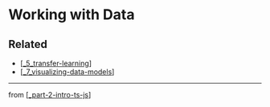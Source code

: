 # Working with Data



## Related
- [[_5_transfer-learning]]
- [[_7_visualizing-data-models]]

---
from [[_part-2-intro-ts-js]]

[//begin]: # "Autogenerated link references for markdown compatibility"
[_5_transfer-learning]: ../../Part-2-Intro-TS-JS/5_transfer-learning/_5_transfer-learning.md "5 Transfer Learning"
[_7_visualizing-data-models]: ../7_viz-data-models/_7_visualizing-data-models.md "Viz Data & Models"
[_part-2-intro-ts-js]: ../../Part-2-Intro-TS-JS/_part-2-intro-ts-js.md "Part 2 Intro TS JS"
[//end]: # "Autogenerated link references"